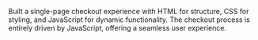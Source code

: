 Built a single-page checkout experience with HTML for structure, CSS for styling, and JavaScript for dynamic functionality. The checkout process is entirely driven by JavaScript, offering a seamless user experience.
